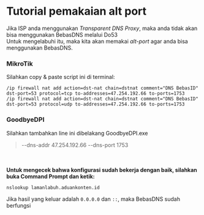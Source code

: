 # Tutorial pemakaian alt port
Jika ISP anda menggunakan *Transparent DNS Proxy*, maka anda tidak akan bisa menggunakan BebasDNS melalui Do53<br>
Untuk mengelabuhi itu, maka kita akan memakai *alt-port* agar anda bisa menggunakan BebasDNS.

### MikroTik

Silahkan copy & paste script ini di terminal:

```
/ip firewall nat add action=dst-nat chain=dstnat comment="DNS BebasID" dst-port=53 protocol=tcp to-addresses=47.254.192.66 to-ports=1753
/ip firewall nat add action=dst-nat chain=dstnat comment="DNS BebasID" dst-port=53 protocol=udp to-addresses=47.254.192.66 to-ports=1753
```

### GoodbyeDPI

Silahkan tambahkan line ini dibelakang GoodbyeDPI.exe
>  --dns-addr 47.254.192.66 --dns-port 1753

<br><br>**Untuk mengecek bahwa konfigurasi sudah bekerja dengan baik, silahkan buka Command Prompt dan ketik:**
```
nslookup lamanlabuh.aduankonten.id
```

Jika hasil yang keluar adalah `0.0.0.0` dan `::`, maka BebasDNS sudah berfungsi
